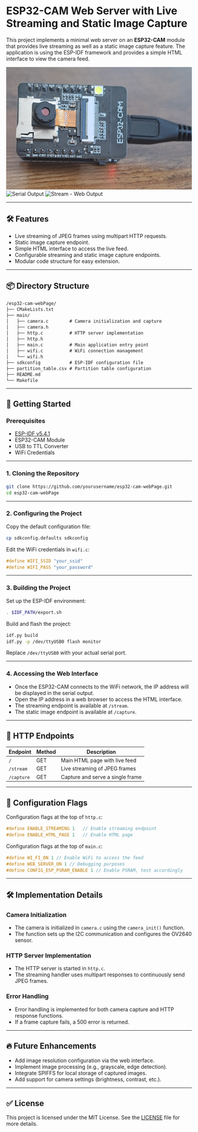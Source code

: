 # ESP32-CAM Web Server with Live Streaming and Static Image Capture

This project implements a minimal web server on an **ESP32-CAM** module that provides live streaming as well as a static image capture feature. The application is using the ESP-IDF framework and provides a simple HTML interface to view the camera feed.

![ESP32-CAM Module](images/cam.jpg)  
![Serial Output](images/serial.jpg)
![Stream - Web Output](images/stream1.jpg)

---

## 🛠️ **Features**
- Live streaming of JPEG frames using multipart HTTP requests.
- Static image capture endpoint.
- Simple HTML interface to access the live feed.
- Configurable streaming and static image capture endpoints.
- Modular code structure for easy extension.

---

## 📦 **Directory Structure**

```
/esp32-cam-webPage/
├── CMakeLists.txt
├── main/
│   ├── camera.c        # Camera initialization and capture 
│   ├── camera.h
│   ├── http.c          # HTTP server implementation
│   ├── http.h
│   ├── main.c          # Main application entry point
│   ├── wifi.c          # WiFi connection management
│   └── wifi.h
├── sdkconfig           # ESP-IDF configuration file
├── partition_table.csv # Partition table configuration
├── README.md
└── Makefile
```

---

## 🚀 **Getting Started**

### **Prerequisites**

- [ESP-IDF v5.4.1](https://docs.espressif.com/projects/esp-idf/en/latest/esp32/get-started/index.html)  
- ESP32-CAM Module  
- USB to TTL Converter  
- WiFi Credentials  

---

### **1. Cloning the Repository**

```bash
git clone https://github.com/yourusername/esp32-cam-webPage.git
cd esp32-cam-webPage
```

---

### **2. Configuring the Project**

Copy the default configuration file:

```bash
cp sdkconfig.defaults sdkconfig
```

Edit the WiFi credentials in `wifi.c`:

```c
#define WIFI_SSID "your_ssid"
#define WIFI_PASS "your_password"
```

---

### **3. Building the Project**

Set up the ESP-IDF environment:

```bash
. $IDF_PATH/export.sh
```

Build and flash the project:

```bash
idf.py build
idf.py -p /dev/ttyUSB0 flash monitor
```

Replace `/dev/ttyUSB0` with your actual serial port.  

---

### **4. Accessing the Web Interface**

- Once the ESP32-CAM connects to the WiFi network, the IP address will be displayed in the serial output.  
- Open the IP address in a web browser to access the HTML interface.  
- The streaming endpoint is available at `/stream`.  
- The static image endpoint is available at `/capture`.

---

## 📝 **HTTP Endpoints**

| Endpoint       | Method | Description                       |
| -------------- | ------ | --------------------------------- |
| `/`            | GET    | Main HTML page with live feed     |
| `/stream`      | GET    | Live streaming of JPEG frames     |
| `/capture`     | GET    | Capture and serve a single frame  |

---

## 🔧 **Configuration Flags**

Configuration flags at the top of `http.c`:

```c
#define ENABLE_STREAMING 1   // Enable streaming endpoint
#define ENABLE_HTML_PAGE 1   // Enable HTML page
```

Configuration flags at the top of `main.c`:

```c
#define WI_FI_ON 1 // Enable WiFi to access the feed
#define WEB_SERVER_ON 1 // Debugging purposes
#define CONFIG_ESP_PSRAM_ENABLE 1 // Enable PSRAM, test accordingly
```

---

## 🛠️ **Implementation Details**

### **Camera Initialization**

- The camera is initialized in `camera.c` using the `camera_init()` function.
- The function sets up the I2C communication and configures the OV2640 sensor.

### **HTTP Server Implementation**

- The HTTP server is started in `http.c`.
- The streaming handler uses multipart responses to continuously send JPEG frames.

### **Error Handling**

- Error handling is implemented for both camera capture and HTTP response functions.
- If a frame capture fails, a 500 error is returned.

---

## 🔥 **Future Enhancements**

- Add image resolution configuration via the web interface.
- Implement image processing (e.g., grayscale, edge detection).
- Integrate SPIFFS for local storage of captured images.
- Add support for camera settings (brightness, contrast, etc.).

---

## ✅ **License**

This project is licensed under the MIT License. See the [LICENSE](LICENSE) file for more details.

